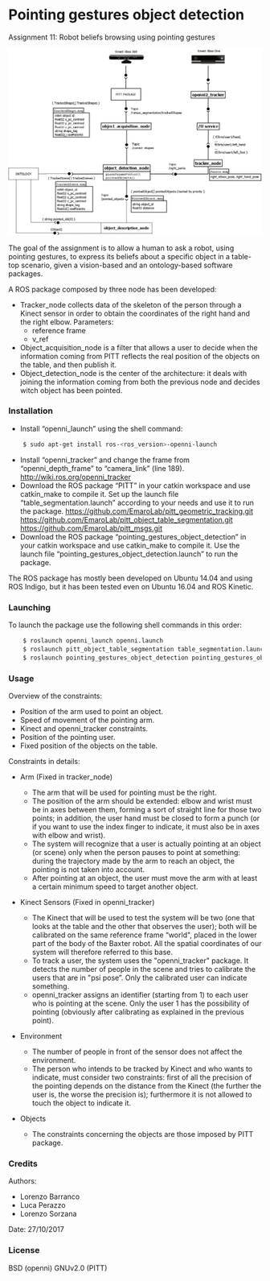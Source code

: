 # Pointing gestures object detection
  Assignment 11: Robot beliefs browsing using pointing gestures

![N|Solid](https://github.com/EmaroLab/pointing_gestures_object_detection/blob/master/Pointing%20gestures%20object%20detection%20architecture.png?raw=true)

The goal of the assignment is to allow a human to ask a robot, using pointing gestures, to express its beliefs about a specific object in a table-top scenario, given a vision-based and an ontology-based software packages.

A ROS package composed by three node has been developed:


  - Tracker_node collects data of the skeleton of the person through a Kinect sensor in order to obtain the coordinates of the right hand and the right elbow.
Parameters: 
    - reference frame
    - v_ref
- Object_acquisition_node is a filter that allows a user to decide when the information coming from PITT reflects the real position of the objects on the table, and then publish it.
- Object_detection_node is the center of the architecture: it deals with joining the information coming from both the previous node and decides witch object has been pointed.


### Installation

- Install “openni_launch” using the shell command:
```sh
    $ sudo apt-get install ros-<ros_version>-openni-launch
```
- Install “openni_tracker” and change the frame from “openni_depth_frame” to “camera_link” (line 189).
http://wiki.ros.org/openni_tracker
- Download the ROS package “PITT” in your catkin workspace and use catkin_make to compile it. Set up the launch file “table_segmentation.launch” according to your needs and use it to run the package.
https://github.com/EmaroLab/pitt_geometric_tracking.git
https://github.com/EmaroLab/pitt_object_table_segmentation.git
https://github.com/EmaroLab/pitt_msgs.git
- Download the ROS package “pointing_gestures_object_detection” in your catkin workspace and use catkin_make to compile it. 
Use the launch file “pointing_gestures_object_detection.launch” to run the package.

The ROS package has mostly been developed on Ubuntu 14.04 and using ROS Indigo, but it has been tested even on Ubuntu 16.04 and ROS Kinetic.

### Launching
To launch the package use the following shell commands in this order:
```sh
    $ roslaunch openni_launch openni.launch
    $ roslaunch pitt_object_table_segmentation table_segmentation.launch
    $ roslaunch pointing_gestures_object_detection pointing_gestures_object_detection.launch 
```

### Usage

Overview of the constraints:
- Position of the arm used to point an object.
- Speed of movement of the pointing arm.
- Kinect and openni_tracker constraints.
- Position of the pointing user.
- Fixed position of the objects on the table.

Constraints in details:
- Arm (Fixed in tracker_node)
    - The arm that will be used for pointing must be the right.
    - The position of the arm should be extended: elbow and wrist must be in axes between them, forming a sort of straight line for those two points; in addition, the user hand must be closed to form a punch (or if you want to use the index finger to indicate, it must also be in axes with elbow and wrist).
    - The system will recognize that a user is actually pointing at an object (or scene) only when the person pauses to point at something: during the trajectory made by the arm to reach an object, the pointing is not taken into account.
    - After pointing at an object, the user must move the arm with at least a certain minimum speed to target another object.

- Kinect Sensors (Fixed in openni_tracker)
    - The Kinect that will be used to test the system will be two (one that looks at the table and the other that observes the user); both will be calibrated on the same reference frame “world", placed in the lower part of the body of the Baxter robot. All the spatial coordinates of our system will therefore referred to this base.
    - To track a user, the system uses the "openni_tracker" package. It detects the number of people in the scene and tries to calibrate the users that are in "psi pose”. Only the calibrated user can indicate something.
    - openni_tracker assigns an identifier (starting from 1) to each user who is pointing at the scene. Only the user 1 has the possibility of pointing (obviously after calibrating as explained in the previous point).

- Environment 
    - The number of people in front of the sensor does not affect the environment.
    - The person who intends to be tracked by Kinect and who wants to indicate, must consider two constraints: first of all the precision of the pointing depends on the distance from the Kinect (the further the user is, the worse the precision is); furthermore it is not allowed to touch the object to indicate it.

- Objects
    - The constraints concerning the objects are those imposed by PITT package.


### Credits

Authors:
- Lorenzo Barranco
- Luca Perazzo
- Lorenzo Sorzana

Date: 27/10/2017

### License
BSD (openni)
GNUv2.0	(PITT)	



